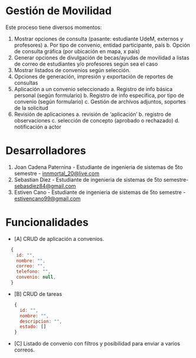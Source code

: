 # Gestión de Movilidad

Este proceso tiene diversos momentos:
1. Mostrar opciones de consulta (pasante: estudiante UdeM, externos y profesores)
a. Por tipo de convenio, entidad participante, país
b. Opción de consulta gráfica (por ubicación en mapa, x país)
2. Generar opciones de divulgación de becas/ayudas de movilidad a listas de correo de estudiantes y/o profesores según sea el caso
3. Mostrar listados de convenios según selección.
4. Opciones de generación, impresión y exportación de reportes de consultas
5. Aplicación a un convenio seleccionado
a. Registro de info básica personal (según formulario)
b. Registro de info específica, por tipo de convenio (según formulario)
c. Gestión de archivos adjuntos, soportes de la solicitud
6. Revisión de aplicaciones
a. revisión de ‘aplicación’
b. registro de observaciones
c. selección de concepto (aprobado o rechazado)
d. notificación a actor

# Desarrolladores
1. Joan Cadena Paternina - Estudiante de ingenieria de sistemas de 5to semestre - innmortal_20@live.com
2. Sebastian Diez - Estudiante de ingenieria de sistemas de 5to semestre- sebasdiez84@gmail.com
3. Estiven Cano - Estudiante de ingenieria de sistemas de 5to semestre - estivencano99@gmail.com

# Funcionalidades
- [A] CRUD de aplicación a convenios.
```js
  {
    id: "",
    nombre: "",
    correo: "",
    telefono: "",
    convenio: null,
  }
  ```
- [B] CRUD de tareas 
  ```js
  {
    id: "",
    nombre: "",
    descripcion: "",
    estado: []
  }
  ```
- [C] Listado de convenio con filtros y posibilidad para enviar a varios correos.


